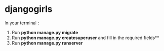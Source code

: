 # djangogirls

In your terminal :

1) Run **python manage.py migrate**
2) Run **python manage.py createsuperuser** and fill in the required fields**
3) Run **python manage.py runserver**

